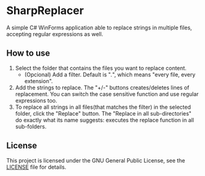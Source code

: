 # SharpReplacer

A simple C# WinForms application able to replace strings in multiple files, accepting regular expressions as well.


## How to use

1. Select the folder that contains the files you want to replace content.
   - (Opcional) Add a filter. Default is "*.*", which means "every file, every extension".
2. Add the strings to replace. The "+/-" buttons creates/deletes lines of replacement. You can switch the case sensitive function and use regular expressions too.
3. To replace all strings in all files(that matches the filter) in the selected folder, click the "Replace" button. The "Replace in all sub-directories" do exactly what its name suggests: executes the replace function in all sub-folders.


## License

This project is licensed under the GNU General Public License, see the [LICENSE](LICENSE) file for details.
